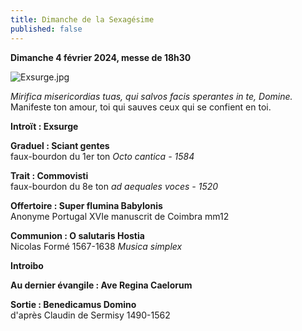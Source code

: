 ```yaml
---
title: Dimanche de la Sexagésime
published: false
---
```

**Dimanche 4 février 2024, messe de 18h30**

![Exsurge.jpg]({{site.baseurl}}/images/Exsurge.jpg)


*Mirifica misericordias tuas, qui salvos facis sperantes in te, Domine.*  
Manifeste ton amour, toi qui sauves ceux qui se confient en toi.

**Introït : Exsurge**

**Graduel : Sciant gentes**  
faux-bourdon du 1er ton *Octo cantica - 1584*

**Trait : Commovisti**  
faux-bourdon du 8e ton *ad aequales voces - 1520*

**Offertoire : Super flumina Babylonis**  
Anonyme Portugal XVIe manuscrit de Coimbra mm12

**Communion : O salutaris Hostia**  
Nicolas Formé 1567-1638 *Musica simplex*

**Introibo**

**Au dernier évangile : Ave Regina Caelorum**

**Sortie : Benedicamus Domino**  
d'après Claudin de Sermisy 1490-1562
